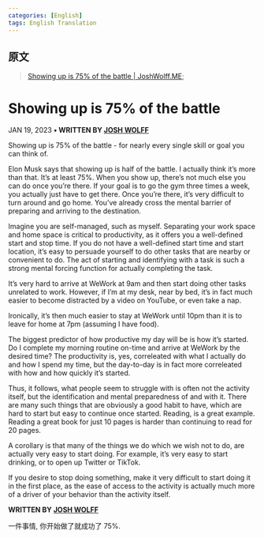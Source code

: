 ```yaml
---
categories: [English]
tags: English Translation
---
```


## 原文

> [Showing up is 75% of the battle | JoshWolff.ME](https://web.archive.org/web/20230128095804/https://joshwolff.me/2023/01/19/blockchain-events-extra-documentation.html);

# Showing up is 75% of the battle

JAN 19, 2023 **• WRITTEN BY [JOSH WOLFF](https://web.archive.org/web/20230128095804/https://twitter.com/josh__wolff)**

Showing up is 75% of the battle - for nearly every single skill or goal you can think of.

Elon Musk says that showing up is half of the battle. I actually think it’s more than that. It’s at least 75%. When you show up, there’s not much else you can do once you’re there. If your goal is to go the gym three times a week, you actually just have to get there. Once you’re there, it’s very difficult to turn around and go home. You’ve already cross the mental barrier of preparing and arriving to the destination.

Imagine you are self-managed, such as myself. Separating your work space and home space is critical to productivity, as it offers you a well-defined start and stop time. If you do not have a well-defined start time and start location, it’s easy to persuade yourself to do other tasks that are nearby or convenient to do. The act of starting and identifying with a task is such a strong mental forcing function for actually completing the task.

It’s very hard to arrive at WeWork at 9am and then start doing other tasks unrelated to work. However, if I’m at my desk, near by bed, it’s in fact much easier to become distracted by a video on YouTube, or even take a nap.

Ironically, it’s then much easier to stay at WeWork until 10pm than it is to leave for home at 7pm (assuming I have food).

The biggest predictor of how productive my day will be is how it’s started. Do I complete my morning routine on-time and arrive at WeWork by the desired time? The productivity is, yes, correleated with what I actually do and how I spend my time, but the day-to-day is in fact more correleated with how and how quickly it’s started.

Thus, it follows, what people seem to struggle with is often not the activity itself, but the identification and mental preparedness of and with it. There are many such things that are obviously a good habit to have, which are hard to start but easy to continue once started. Reading, is a great example. Reading a great book for just 10 pages is harder than continuing to read for 20 pages.

A corollary is that many of the things we do which we wish not to do, are actually very easy to start doing. For example, it’s very easy to start drinking, or to open up Twitter or TikTok.

If you desire to stop doing something, make it very difficult to start doing it in the first place, as the ease of access to the activity is actually much more of a driver of your behavior than the activity itself.

**WRITTEN BY [JOSH WOLFF](https://web.archive.org/web/20230128095804/https://twitter.com/josh__wolff)**

一件事情, 你开始做了就成功了 75%. 